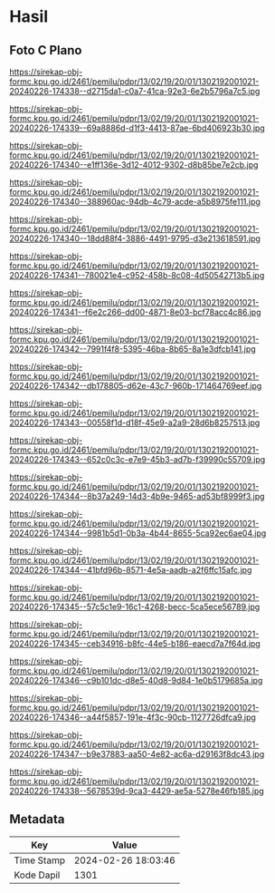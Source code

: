 # Hasil

## Foto C Plano

https://sirekap-obj-formc.kpu.go.id/2461/pemilu/pdpr/13/02/19/20/01/1302192001021-20240226-174338--d2715da1-c0a7-41ca-92e3-6e2b5796a7c5.jpg

https://sirekap-obj-formc.kpu.go.id/2461/pemilu/pdpr/13/02/19/20/01/1302192001021-20240226-174339--69a8886d-d1f3-4413-87ae-6bd406923b30.jpg

https://sirekap-obj-formc.kpu.go.id/2461/pemilu/pdpr/13/02/19/20/01/1302192001021-20240226-174340--e1ff136e-3d12-4012-9302-d8b85be7e2cb.jpg

https://sirekap-obj-formc.kpu.go.id/2461/pemilu/pdpr/13/02/19/20/01/1302192001021-20240226-174340--388960ac-94db-4c79-acde-a5b8975fe111.jpg

https://sirekap-obj-formc.kpu.go.id/2461/pemilu/pdpr/13/02/19/20/01/1302192001021-20240226-174340--18dd88f4-3886-4491-9795-d3e213618591.jpg

https://sirekap-obj-formc.kpu.go.id/2461/pemilu/pdpr/13/02/19/20/01/1302192001021-20240226-174341--780021e4-c952-458b-8c08-4d50542713b5.jpg

https://sirekap-obj-formc.kpu.go.id/2461/pemilu/pdpr/13/02/19/20/01/1302192001021-20240226-174341--f6e2c266-dd00-4871-8e03-bcf78acc4c86.jpg

https://sirekap-obj-formc.kpu.go.id/2461/pemilu/pdpr/13/02/19/20/01/1302192001021-20240226-174342--7991f4f8-5395-46ba-8b65-8a1e3dfcb141.jpg

https://sirekap-obj-formc.kpu.go.id/2461/pemilu/pdpr/13/02/19/20/01/1302192001021-20240226-174342--db178805-d62e-43c7-960b-171464769eef.jpg

https://sirekap-obj-formc.kpu.go.id/2461/pemilu/pdpr/13/02/19/20/01/1302192001021-20240226-174343--00558f1d-d18f-45e9-a2a9-28d6b8257513.jpg

https://sirekap-obj-formc.kpu.go.id/2461/pemilu/pdpr/13/02/19/20/01/1302192001021-20240226-174343--652c0c3c-e7e9-45b3-ad7b-f39990c55709.jpg

https://sirekap-obj-formc.kpu.go.id/2461/pemilu/pdpr/13/02/19/20/01/1302192001021-20240226-174344--8b37a249-14d3-4b9e-9465-ad53bf8999f3.jpg

https://sirekap-obj-formc.kpu.go.id/2461/pemilu/pdpr/13/02/19/20/01/1302192001021-20240226-174344--9981b5d1-0b3a-4b44-8655-5ca92ec6ae04.jpg

https://sirekap-obj-formc.kpu.go.id/2461/pemilu/pdpr/13/02/19/20/01/1302192001021-20240226-174344--41bfd96b-8571-4e5a-aadb-a2f6ffc15afc.jpg

https://sirekap-obj-formc.kpu.go.id/2461/pemilu/pdpr/13/02/19/20/01/1302192001021-20240226-174345--57c5c1e9-16c1-4268-becc-5ca5ece56789.jpg

https://sirekap-obj-formc.kpu.go.id/2461/pemilu/pdpr/13/02/19/20/01/1302192001021-20240226-174345--ceb34916-b8fc-44e5-b186-eaecd7a7f64d.jpg

https://sirekap-obj-formc.kpu.go.id/2461/pemilu/pdpr/13/02/19/20/01/1302192001021-20240226-174346--c9b101dc-d8e5-40d8-9d84-1e0b5179685a.jpg

https://sirekap-obj-formc.kpu.go.id/2461/pemilu/pdpr/13/02/19/20/01/1302192001021-20240226-174346--a44f5857-191e-4f3c-90cb-1127726dfca9.jpg

https://sirekap-obj-formc.kpu.go.id/2461/pemilu/pdpr/13/02/19/20/01/1302192001021-20240226-174347--b9e37883-aa50-4e82-ac6a-d29163f8dc43.jpg

https://sirekap-obj-formc.kpu.go.id/2461/pemilu/pdpr/13/02/19/20/01/1302192001021-20240226-174338--5678539d-9ca3-4429-ae5a-5278e46fb185.jpg


## Metadata

| Key        | Value               |
| ---------- | ------------------- |
| Time Stamp | 2024-02-26 18:03:46 |
| Kode Dapil | 1301                |



